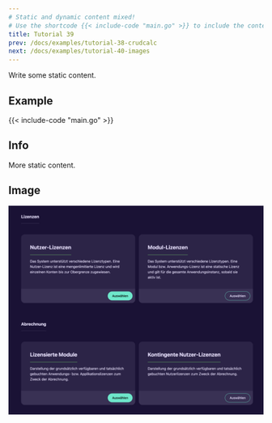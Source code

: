 ```yaml
---
# Static and dynamic content mixed!
# Use the shortcode {{< include-code "main.go" >}} to include the content of the file as a go-code block.
title: Tutorial 39
prev: /docs/examples/tutorial-38-crudcalc
next: /docs/examples/tutorial-40-images
---
```


Write some static content.

## Example
{{< include-code "main.go" >}}

## Info
More static content.

## Image
![](screenshot-01.png)
